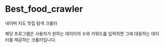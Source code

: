 # Best_food_crawler
네이버 지도 맛집 탐색 크롤러

해당 프로그램은 사용자가 원하는 데이터의 수와 키워드를 입력하면 그에 대응하는 데이터를 제공하는 크롤러입니다.
